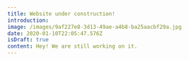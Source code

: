 ```yaml
---
title: Website under construction!
introduction: 
image: /images/9af227e8-3d13-49ae-a4b8-ba25aacbf29a.jpg
date: 2020-01-10T22:05:47.576Z
isDraft: true
content: Hey! We are still working on it.
---
```


